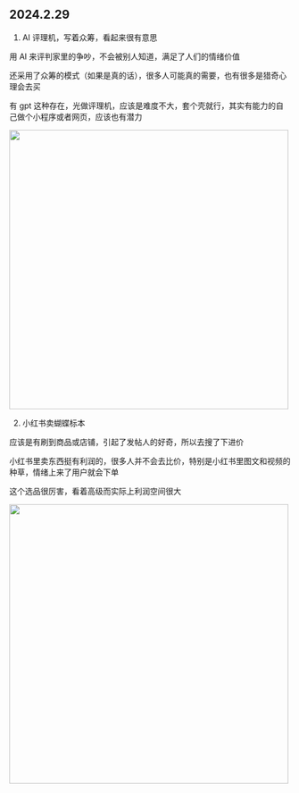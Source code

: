 ## 2024.2.29

1. AI 评理机，写着众筹，看起来很有意思

用 AI 来评判家里的争吵，不会被别人知道，满足了人们的情绪价值

还采用了众筹的模式（如果是真的话），很多人可能真的需要，也有很多是猎奇心理会去买

有 gpt 这种存在，光做评理机，应该是难度不大，套个壳就行，其实有能力的自己做个小程序或者网页，应该也有潜力

<img src="/imgs/weather-vane/2024-2/2024-2-29-1.jpg" width="500"   />

2. 小红书卖蝴蝶标本

应该是有刷到商品或店铺，引起了发帖人的好奇，所以去搜了下进价

小红书里卖东西挺有利润的，很多人并不会去比价，特别是小红书里图文和视频的种草，情绪上来了用户就会下单

这个选品很厉害，看着高级而实际上利润空间很大

<img src="/imgs/weather-vane/2024-2/2024-2-29-2.jpg" width="500"   />
